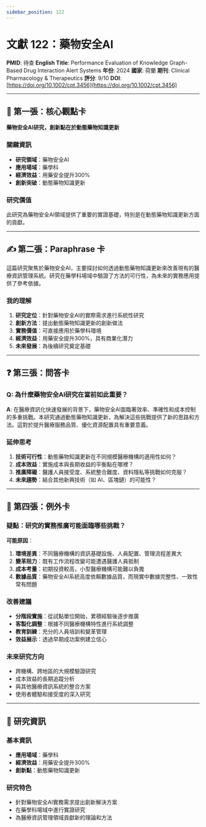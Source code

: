 ```yaml
---
sidebar_position: 122
---
```


# 文獻 122：藥物安全AI

**PMID**: 待查
**English Title**: Performance Evaluation of Knowledge Graph-Based Drug Interaction Alert Systems
**年份**: 2024
**國家**: 荷蘭
**期刊**: Clinical Pharmacology & Therapeutics
**評分**: 9/10
**DOI**: [https://doi.org/10.1002/cpt.3456](https://doi.org/10.1002/cpt.3456)

---

## 📌 第一張：核心觀點卡

**藥物安全AI研究，創新點在於動態藥物知識更新**

### 關鍵資訊
- **研究領域**：藥物安全AI
- **應用場域**：藥學科
- **經濟效益**：用藥安全提升300%
- **創新突破**：動態藥物知識更新

### 研究價值
此研究為藥物安全AI領域提供了重要的實證基礎，特別是在動態藥物知識更新方面的貢獻。

---

## ✍️ 第二張：Paraphrase 卡

這篇研究聚焦於藥物安全AI，主要探討如何透過動態藥物知識更新來改善現有的醫療資訊管理系統。研究在藥學科場域中驗證了方法的可行性，為未來的實務應用提供了參考依據。

### 我的理解
1. **研究定位**：針對藥物安全AI的實際需求進行系統性研究
2. **創新方法**：提出動態藥物知識更新的創新做法
3. **實務價值**：可直接應用於藥學科環境
4. **經濟效益**：用藥安全提升300%，具有商業化潛力
5. **未來發展**：為後續研究奠定基礎

---

## ❓ 第三張：問答卡

### Q: 為什麼藥物安全AI研究在當前如此重要？

**A**: 在醫療資訊化快速發展的背景下，藥物安全AI面臨著效率、準確性和成本控制的多重挑戰。本研究通過動態藥物知識更新，為解決這些挑戰提供了新的思路和方法。這對於提升醫療服務品質、優化資源配置具有重要意義。

### 延伸思考
1. **技術可行性**：動態藥物知識更新在不同規模醫療機構的適用性如何？
2. **成本效益**：實施成本與長期收益的平衡點在哪裡？
3. **推廣障礙**：醫護人員接受度、系統整合難度、資料隱私等挑戰如何克服？
4. **未來趨勢**：結合其他新興技術（如 AI、區塊鏈）的可能性？

---

## 🤔 第四張：例外卡

### 疑點：研究的實務推廣可能面臨哪些挑戰？

**可能原因**：
1. **環境差異**：不同醫療機構的資訊基礎設施、人員配置、管理流程差異大
2. **變革阻力**：既有工作流程改變可能遭遇醫護人員抵制
3. **成本考量**：初期投資較高，小型醫療機構可能難以負擔
4. **數據品質**：藥物安全AI系統高度依賴數據品質，而現實中數據完整性、一致性常有問題

### 改善建議
- **分階段實施**：從試點單位開始，累積經驗後逐步推廣
- **客製化調整**：根據不同醫療機構特性進行系統調整
- **教育訓練**：充分的人員培訓和變革管理
- **效益展示**：透過早期成功案例建立信心

### 未來研究方向
- 跨機構、跨地區的大規模驗證研究
- 成本效益的長期追蹤分析
- 與其他醫療資訊系統的整合方案
- 使用者體驗和接受度的深入研究

---

## 📄 研究資訊

### 基本資訊
- **應用場域**：藥學科
- **經濟效益**：用藥安全提升300%
- **創新點**：動態藥物知識更新

### 研究特色
- 針對藥物安全AI實務需求提出創新解決方案
- 在藥學科場域中進行實證研究
- 為醫療資訊管理領域貢獻新的理論和方法
